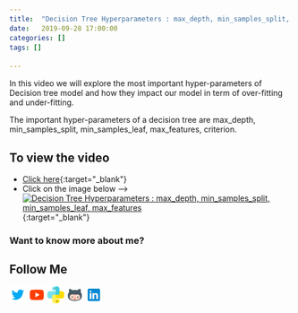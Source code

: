 ```yaml
---
title:  "Decision Tree Hyperparameters : max_depth, min_samples_split, min_samples_leaf, max_features"
date:   2019-09-28 17:00:00
categories: []
tags: []

---
```


In this video we will explore the most important hyper-parameters of Decision tree model and how they impact our model in term of over-fitting and under-fitting.

The important hyper-parameters of a decision tree are max_depth, min_samples_split, min_samples_leaf, max_features, criterion.


## To view the video
* [Click here](https://youtu.be/XABw4Y3GBR4){:target="_blank"}
* Click on the image below -->
[![Decision Tree Hyperparameters  : max_depth, min_samples_split, min_samples_leaf, max_features](http://img.youtube.com/vi/XABw4Y3GBR4/0.jpg)](http://www.youtube.com/watch?v=XABw4Y3GBR4){:target="_blank"}

### Want to know more about me?
## Follow Me
<a href="https://twitter.com/_bhaveshbhatt" target="_blank"><img class="ai-subscribed-social-icon" src="/assets/images/tw.png" width="30"></a>
<a href="https://www.youtube.com/bhaveshbhatt8791/" target="_blank"><img class="ai-subscribed-social-icon" src="/assets/images/ytb.png" width="30"></a>
<a href="https://www.youtube.com/PythonTricks/" target="_blank"><img class="ai-subscribed-social-icon" src="/assets/images/python_logo.png" width="30"></a>
<a href="https://github.com/bhattbhavesh91" target="_blank"><img class="ai-subscribed-social-icon" src="/assets/images/gthb.png" width="30"></a>
<a href="https://www.linkedin.com/in/bhattbhavesh91/" target="_blank"><img class="ai-subscribed-social-icon" src="/assets/images/lnkdn.png" width="30"></a>
